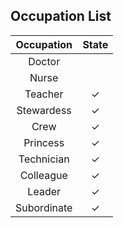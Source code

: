 ## Occupation List
|Occupation|State|
|:------:|:-----:|
|Doctor||
|Nurse||
|Teacher|✓|
|Stewardess|✓|
|Crew|✓|
|Princess|✓|
|Technician|✓|
|Colleague|✓|
|Leader|✓|
|Subordinate|✓|